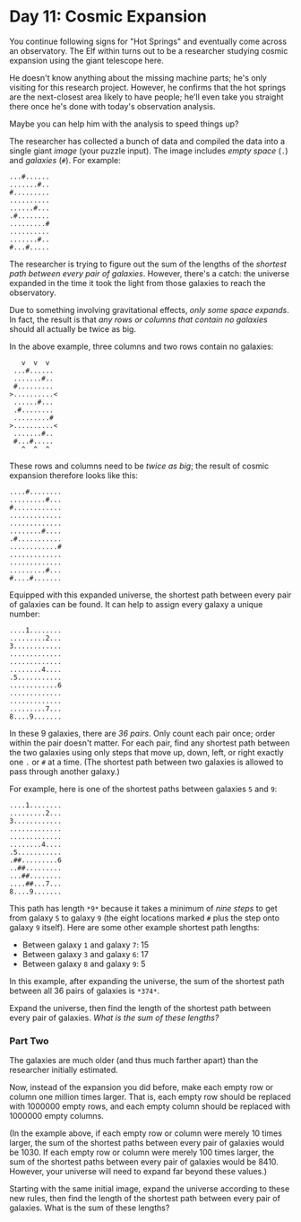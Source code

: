 # Day 11: Cosmic Expansion

You continue following signs for "Hot Springs" and eventually come across an observatory. The Elf within turns out to be a researcher studying cosmic expansion using the giant telescope here.

He doesn't know anything about the missing machine parts; he's only visiting for this research project. However, he confirms that the hot springs are the next-closest area likely to have people; he'll even take you straight there once he's done with today's observation analysis.

Maybe you can help him with the analysis to speed things up?

The researcher has collected a bunch of data and compiled the data into a single giant *image* (your puzzle input). The image includes *empty space* (`.`) and *galaxies* (`#`). For example:

```
...#......
.......#..
#.........
..........
......#...
.#........
.........#
..........
.......#..
#...#.....

```

The researcher is trying to figure out the sum of the lengths of the *shortest path between every pair of galaxies*. However, there's a catch: the universe expanded in the time it took the light from those galaxies to reach the observatory.

Due to something involving gravitational effects, *only some space expands*. In fact, the result is that *any rows or columns that contain no galaxies* should all actually be twice as big.

In the above example, three columns and two rows contain no galaxies:

```
   v  v  v
 ...#......
 .......#..
 #.........
>..........<
 ......#...
 .#........
 .........#
>..........<
 .......#..
 #...#.....
   ^  ^  ^

```

These rows and columns need to be *twice as big*; the result of cosmic expansion therefore looks like this:

```
....#........
.........#...
#............
.............
.............
........#....
.#...........
............#
.............
.............
.........#...
#....#.......

```

Equipped with this expanded universe, the shortest path between every pair of galaxies can be found. It can help to assign every galaxy a unique number:

```
....1........
.........2...
3............
.............
.............
........4....
.5...........
............6
.............
.............
.........7...
8....9.......

```

In these 9 galaxies, there are *36 pairs*. Only count each pair once; order within the pair doesn't matter. For each pair, find any shortest path between the two galaxies using only steps that move up, down, left, or right exactly one `.` or `#` at a time. (The shortest path between two galaxies is allowed to pass through another galaxy.)

For example, here is one of the shortest paths between galaxies `5` and `9`:

```
....1........
.........2...
3............
.............
.............
........4....
.5...........
.##.........6
..##.........
...##........
....##...7...
8....9.......

```

This path has length `*9*` because it takes a minimum of *nine steps* to get from galaxy `5` to galaxy `9` (the eight locations marked `#` plus the step onto galaxy `9` itself). Here are some other example shortest path lengths:

* Between galaxy `1` and galaxy `7`: 15
* Between galaxy `3` and galaxy `6`: 17
* Between galaxy `8` and galaxy `9`: 5

In this example, after expanding the universe, the sum of the shortest path between all 36 pairs of galaxies is `*374*`.

Expand the universe, then find the length of the shortest path between every pair of galaxies. *What is the sum of these lengths?*

### Part Two

The galaxies are much older (and thus much farther apart) than the researcher initially estimated.

Now, instead of the expansion you did before, make each empty row or column one million times larger. That is, each empty row should be replaced with 1000000 empty rows, and each empty column should be replaced with 1000000 empty columns.

(In the example above, if each empty row or column were merely 10 times larger, the sum of the shortest paths between every pair of galaxies would be 1030. If each empty row or column were merely 100 times larger, the sum of the shortest paths between every pair of galaxies would be 8410. However, your universe will need to expand far beyond these values.)

Starting with the same initial image, expand the universe according to these new rules, then find the length of the shortest path between every pair of galaxies. What is the sum of these lengths?
